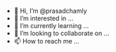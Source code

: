 - 👋 Hi, I’m @prasadchamly
- 👀 I’m interested in ...
- 🌱 I’m currently learning ...
- 💞️ I’m looking to collaborate on ...
- 📫 How to reach me ...

<!---
prasadchamly/prasadchamly is a ✨ special ✨ repository because its `README.md` (this file) appears on your GitHub profile.
You can click the Preview link to take a look at your changes.
--->
